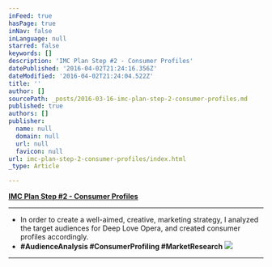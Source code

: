 ```yaml
---
inFeed: true
hasPage: true
inNav: false
inLanguage: null
starred: false
keywords: []
description: 'IMC Plan Step #2 - Consumer Profiles'
datePublished: '2016-04-02T21:24:16.356Z'
dateModified: '2016-04-02T21:24:04.522Z'
title: ''
author: []
sourcePath: _posts/2016-03-16-imc-plan-step-2-consumer-profiles.md
published: true
authors: []
publisher:
  name: null
  domain: null
  url: null
  favicon: null
url: imc-plan-step-2-consumer-profiles/index.html
_type: Article

---
```

**[IMC Plan Step \#2 - Consumer Profiles][0]**

****

* In order to create a well-aimed, creative, marketing strategy, I analyzed the target audiences for Deep Love Opera, and created consumer profiles accordingly.
* **\#AudienceAnalysis \#ConsumerProfiling \#MarketResearch**
![](https://the-grid-user-content.s3-us-west-2.amazonaws.com/0eb922f1-6975-4bea-9b77-6559a205e67f.png)

****

**[][0]**

[0]: https://drive.google.com/file/d/0B_3Bn2B5HlnMZUtUaFZXX0x1Vmc/view?usp=sharing